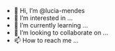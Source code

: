 - 👋 Hi, I’m @lucia-mendes
- 👀 I’m interested in ...
- 🌱 I’m currently learning ...
- 💞️ I’m looking to collaborate on ...
- 📫 How to reach me ...

<!---
lucia-mendes/lucia-mendes is a ✨ special ✨ repository because its `README.md` (this file) appears on your GitHub profile.
You can click the Preview link to take a look at your changes.
--->
